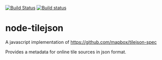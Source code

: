 [![Build Status](https://secure.travis-ci.org/mapbox/node-tilejson.png)](http://travis-ci.org/mapbox/node-tilejson)
[![Build status](https://ci.appveyor.com/api/projects/status/725cer8r9bq7ltm2?svg=true)](https://ci.appveyor.com/project/Mapbox/node-tilejson)

# node-tilejson

A javascript implementation of https://github.com/mapbox/tilejson-spec

Provides a metadata for online tile sources in json format.